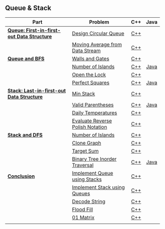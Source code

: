 ## Queue & Stack

| Part | Problem | C++ | Java |
| --- | --- | :---: | :---: |
| [**Queue: First-in-first-out Data Structure**](https://leetcode.com/explore/learn/card/queue-stack/228/first-in-first-out-data-structure/) | [Design Circular Queue](https://leetcode.com/explore/learn/card/queue-stack/228/first-in-first-out-data-structure/1337/) | [C++](01-Queue-First-in-first-out-Data-Structure/01-Design-Circular-Queue/cpp-0622/) | |
| | [Moving Average from Data Stream](https://leetcode.com/explore/learn/card/queue-stack/228/first-in-first-out-data-structure/1368/) | [C++](01-Queue-First-in-first-out-Data-Structure/02-Moving-Average-from-Data-Stream/cpp-0346/) | |
| [**Queue and BFS**](https://leetcode.com/explore/learn/card/queue-stack/231/practical-application-queue/) | [Walls and Gates](https://leetcode.com/explore/learn/card/queue-stack/231/practical-application-queue/1373/) | [C++](02-Queue-and-BFS/01-Walls-and-Gates/cpp-0286/) | |
| | [Number of Islands](https://leetcode.com/explore/learn/card/queue-stack/231/practical-application-queue/1374/) | [C++](02-Queue-and-BFS/02-Number-of-Islands/cpp-0200/) | [Java](02-Queue-and-BFS/02-Number-of-Islands/java-0200/src/) |
| | [Open the Lock](https://leetcode.com/explore/learn/card/queue-stack/231/practical-application-queue/1375/) | [C++](02-Queue-and-BFS/03-Open-the-Lock/cpp-0752/) | |
| | [Perfect Squares](https://leetcode.com/explore/learn/card/queue-stack/231/practical-application-queue/1371/) | [C++](02-Queue-and-BFS/04-Perfect-Squares/cpp-0279/) | [Java](02-Queue-and-BFS/04-Perfect-Squares/java-0279/src/) |
| [**Stack: Last-in-first-out Data Structure**](https://leetcode.com/explore/learn/card/queue-stack/230/usage-stack/) | [Min Stack](https://leetcode.com/explore/learn/card/queue-stack/230/usage-stack/1360/) | [C++](03-Stack-Last-in-first-out-Data-Structure/01-Min-Stacl/cpp-0155/) | |
| | [Valid Parentheses](https://leetcode.com/explore/learn/card/queue-stack/230/usage-stack/1361/) | [C++](03-Stack-Last-in-first-out-Data-Structure/02-Valid-Parentheses/cpp-0020/) | [Java](03-Stack-Last-in-first-out-Data-Structure/02-Valid-Parentheses/java-0020/src/)|
| | [Daily Temperatures](https://leetcode.com/explore/learn/card/queue-stack/230/usage-stack/1363/) | [C++](03-Stack-Last-in-first-out-Data-Structure/03-Daily-Temperatures/cpp-0739/) | |
| | [Evaluate Reverse Polish Notation](https://leetcode.com/explore/learn/card/queue-stack/230/usage-stack/1394/) | [C++](03-Stack-Last-in-first-out-Data-Structure/04-Evaluate-Reverse-Polish-Notation/cpp-0150/) | |
| [**Stack and DFS**](https://leetcode.com/explore/learn/card/queue-stack/232/practical-application-stack/) | [Number of Islands](https://leetcode.com/explore/learn/card/queue-stack/232/practical-application-stack/1380/) | [C++](04-Stack-and-DFS/01-Number-of-Islands/cpp-200/) | |
| | [Clone Graph](https://leetcode.com/explore/learn/card/queue-stack/232/practical-application-stack/1392/) | [C++](04-Stack-and-DFS/02-Clone-Graph/cpp-0133/) | |
| | [Target Sum](https://leetcode.com/explore/learn/card/queue-stack/232/practical-application-stack/1389/) | [C++](04-Stack-and-DFS/03-Target-Sum/cpp-0494/) | |
| | [Binary Tree Inorder Traversal](https://leetcode.com/explore/learn/card/queue-stack/232/practical-application-stack/1383/) | [C++](04-Stack-and-DFS/04-Binary-Tree-Inorder-Traversal/cpp-0094/) | [Java](04-Stack-and-DFS/04-Binary-Tree-Inorder-Traversal/java-0094/src/) |
| [**Conclusion**](https://leetcode.com/explore/learn/card/queue-stack/239/conclusion/) | [Implement Queue using Stacks](https://leetcode.com/explore/learn/card/queue-stack/239/conclusion/1386/) | [C++](05-Conclusion/01-Implement-Queue-using-Stacks/cpp-232/) | |
| | [Implement Stack using Queues](https://leetcode.com/explore/learn/card/queue-stack/239/conclusion/1387/) | [C++](05-Conclusion/02-Implement-Stack-using-Queues/cpp-0225/) | |
| | [Decode String](https://leetcode.com/explore/learn/card/queue-stack/239/conclusion/1379/) | [C++](05-Conclusion/03-Decode-String/cpp-0394/) | |
| | [Flood Fill](https://leetcode.com/problems/flood-fill/description/) | [C++](05-Conclusion/04-Flood-Fill/cpp-0733/) | |
| | [01 Matrix](https://leetcode.com/explore/learn/card/queue-stack/239/conclusion/1388/) | [C++](05-Conclusion/05-01-Matrix/cpp-0542/) | |
| | | | |
